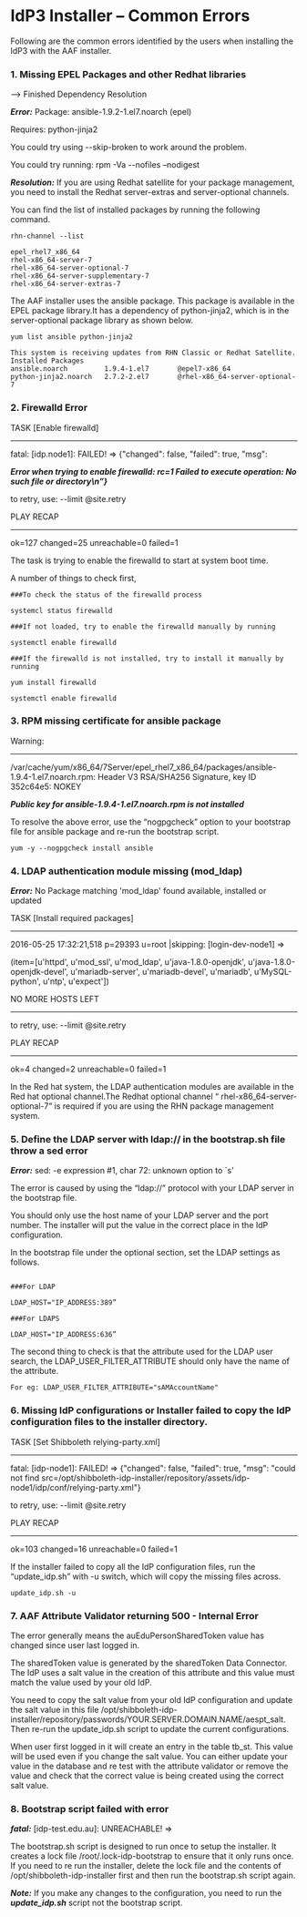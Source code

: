 ---
---

# IdP3 Installer – Common Errors

Following are the common errors identified by the users when installing the IdP3 with the AAF installer.

### 1. Missing EPEL Packages and other Redhat libraries

--> Finished Dependency Resolution

***Error:*** Package: ansible-1.9.2-1.el7.noarch (epel) 

Requires: python-jinja2

You could try using --skip-broken to work around the problem.

You could try running: rpm -Va --nofiles –nodigest 

***Resolution:*** If you are using Redhat satellite for your package management, you need to install the Redhat server-extras and server-optional channels.

You can find the list of installed packages by running the following command.

```
rhn-channel --list

epel_rhel7_x86_64
rhel-x86_64-server-7
rhel-x86_64-server-optional-7
rhel-x86_64-server-supplementary-7
rhel-x86_64-server-extras-7

```


The AAF installer uses the ansible package. This package is available in the EPEL package library.It has a dependency of python-jinja2, which is in the server-optional package library as shown below.

```
yum list ansible python-jinja2

This system is receiving updates from RHN Classic or Redhat Satellite.
Installed Packages
ansible.noarch         1.9.4-1.el7       @epel7-x86_64
python-jinja2.noarch   2.7.2-2.el7       @rhel-x86_64-server-optional-7

```


### 2. Firewalld Error

TASK [Enable firewalld]

************************************************************

fatal: [idp.node1]: FAILED! => {"changed": false, "failed": true, "msg": 

***Error when trying to enable firewalld: rc=1 Failed to execute operation: No such file or directory\n”}***

to retry, use: --limit @site.retry

PLAY RECAP
 
*************************************************************
ok=127  changed=25   unreachable=0    failed=1



The task is trying to enable the firewalld to start at system boot time. 

A number of things to check first,

```
###To check the status of the firewalld process

systemcl status firewalld

###If not loaded, try to enable the firewalld manually by running

systemctl enable firewalld

###If the firewalld is not installed, try to install it manually by running

yum install firewalld

systemctl enable firewalld

```




### 3. RPM missing certificate for ansible package

Warning:

********************************************************

/var/cache/yum/x86_64/7Server/epel_rhel7_x86_64/packages/ansible-1.9.4-1.el7.noarch.rpm: Header V3 RSA/SHA256 Signature, key ID 352c64e5: NOKEY

***Public key for ansible-1.9.4-1.el7.noarch.rpm is not installed***

To resolve the above error, use the “nogpgcheck” option to your bootstrap file for ansible package and re-run the bootstrap script.

```
yum -y --nogpgcheck install ansible

```


### 4. LDAP authentication module missing (mod_ldap)


***Error:*** No Package matching 'mod_ldap' found available, installed or updated 

TASK [Install required packages] 

********************************************************

2016-05-25 17:32:21,518 p=29393 u=root |skipping: [login-dev-node1] => 

(item=[u'httpd', u'mod_ssl', u'mod_ldap', u'java-1.8.0-openjdk', u'java-1.8.0-openjdk-devel', u'mariadb-server', u'mariadb-devel', u'mariadb', u'MySQL-python', u'ntp', u'expect']) 


NO MORE HOSTS LEFT

************************************************************
to retry, use: --limit @site.retry

PLAY RECAP 

*************************************************************

ok=4    changed=2    unreachable=0    failed=1
In the Red hat system, the LDAP authentication modules are available in the Red hat optional channel.The Redhat optional channel “ rhel-x86_64-server-optional-7” is required if you are using the RHN package management system.




### 5. Define the LDAP server with ldap:// in the bootstrap.sh file throw a sed error

***Error:*** sed: -e expression #1, char 72: unknown option to `s’ 

The error is caused by using the “ldap://” protocol with your LDAP server in the bootstrap file.

You should only use the host name of your LDAP server and the port number. The installer will put the value in the correct place in the IdP configuration. 

In the bootstrap file under the optional section, set the LDAP settings as follows.

 
```

###For LDAP

LDAP_HOST="IP_ADDRESS:389”

###For LDAPS

LDAP_HOST="IP_ADDRESS:636”

```
The second thing to check is that the attribute used for the LDAP user search, the LDAP_USER_FILTER_ATTRIBUTE should only have the name of the attribute.


```
For eg: LDAP_USER_FILTER_ATTRIBUTE="sAMAccountName" 

```



### 6. Missing IdP configurations or Installer failed to copy the IdP configuration files to the installer directory.


TASK [Set Shibboleth relying-party.xml] 

******************************************************

fatal: [idp-node1]: FAILED! => {"changed": false, "failed": true, "msg": "could not find src=/opt/shibboleth-idp-installer/repository/assets/idp-node1/idp/conf/relying-party.xml"} 
to retry, use: --limit @site.retry

PLAY RECAP 

**********************************************************
ok=103 changed=16 unreachable=0 failed=1


If the installer failed to copy all the IdP configuration files, run the “update_idp.sh” with  -u switch, which will copy the missing files across.

```
update_idp.sh -u

```
### 7. AAF Attribute Validator returning 500 - Internal Error 


The error generally means the auEduPersonSharedToken value has changed since user last logged in.The sharedToken value is generated by the sharedToken Data Connector. The IdP uses a salt value in the creation of this attribute and this value must match the value used by your old IdP. You need to copy the salt value from your old IdP configuration and update the salt value in this file /opt/shibboleth-idp-installer/repository/passwords/YOUR.SERVER.DOMAIN.NAME/aespt_salt. Then re-run the update_idp.sh script to update the current configurations.

When user first logged in it will create an entry in the table tb_st. This value will be used even if you change the salt value. You can either update your value in the database and re test with the attribute validator or remove the value and check that the correct value is being created using the correct salt value.




### 8. Bootstrap script failed with error

***fatal:*** [idp-test.edu.au]: UNREACHABLE! => 

The bootstrap.sh script is designed to run once to setup the installer. It creates a lock file /root/.lock-idp-bootstrap to ensure that it only runs once. If you need to re run the installer, delete the lock file and the contents of /opt/shibboleth-idp-installer first and then run the bootstrap.sh script again.



***Note:*** If you make any changes to the configuration, you need to run the ***update_idp.sh*** script not the bootstrap script.




